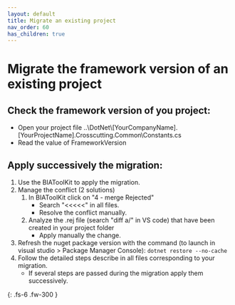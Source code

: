 ```yaml
---
layout: default
title: Migrate an existing project
nav_order: 60
has_children: true
---
```


# Migrate the framework version of an existing project

## Check the framework version of you project:
* Open your project file ..\DotNet\\[YourCompanyName].[YourProjectName].Crosscutting.Common\Constants.cs
* Read the value of FrameworkVersion

## Apply successively the migration:
1. Use the BIAToolKit to apply the migration.
2. Manage the conflict (2 solutions)
   1. In BIAToolKit click on "4 - merge Rejected"
      * Search "<<<<<" in all files.
      * Resolve the conflict manually.
   2. Analyze the .rej file (search "diff a/" in VS code) that have been created in your project folder
      * Apply manually the change.
3. Refresh the nuget package version with the command (to launch in visual studio > Package Manager Console):
   ```dotnet restore --no-cache```
4. Follow the detailed steps describe in all files corresponding to your migration.
   * If several steps are passed during the migration apply them successively.
    
{: .fs-6 .fw-300 }